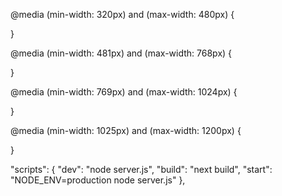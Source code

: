 @media (min-width: 320px) and (max-width: 480px) {
<!-- #ba9b0e -->
}

@media (min-width: 481px) and (max-width: 768px) {

}

@media (min-width: 769px) and (max-width: 1024px) {
  
}

@media (min-width: 1025px) and (max-width: 1200px) {

}


"scripts": {
    "dev": "node server.js",
    "build": "next build",
    "start": "NODE_ENV=production node server.js"
  },